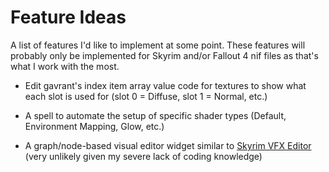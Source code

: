 # Feature Ideas

A list of features I'd like to implement at some point. These features will probably only be implemented for Skyrim and/or Fallout 4 nif files as that's what I work with the most.

* Edit gavrant's index item array value code for textures to show what each slot is used for (slot 0 = Diffuse, slot 1 = Normal, etc.)

* A spell to automate the setup of specific shader types (Default, Environment Mapping, Glow, etc.)

* A graph/node-based visual editor widget similar to [Skyrim VFX Editor](https://github.com/jgernandt/skyrim-vfx-editor) (very unlikely given my severe lack of coding knowledge)
